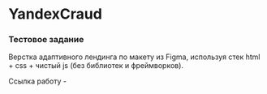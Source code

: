 # YandexCraud

### Тестовое задание

Верстка адаптивного лендинга по макету из Figma, используя стек html + css + чистый js (без библиотек и фреймворков).

Сcылка работу -

